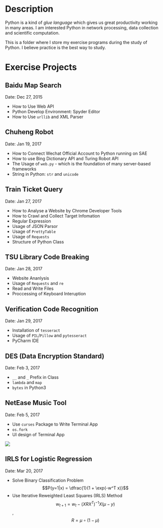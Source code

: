 # Description

Python is a kind of *glue language* which gives us great productivity working in many areas. I am interested Python in network processing, data collection and scientific computation.

This is a folder where I store my exercise programs during the study of Python. I believe practice is the best way to study.

# Exercise Projects

## Baidu Map Search

Date: Dec 27, 2015

* How to Use Web API
* Python Develop Environment: Spyder Editor
* How to Use ``urllib`` and XML Parser

## Chuheng Robot
Date: Jan 19, 2017

* How to Connect Wechat Official Account to Python running on SAE
* How to use Bing Dictionary API and Turing Robot API
* The Usage of ``web.py`` - which is the foundation of many server-based frameworks
* String in Python: ``str`` and ``unicode``

## Train Ticket Query
Date: Jan 27, 2017

* How to Analyse a Website by Chrome Developer Tools
* How to Crawl and Collect Target Infomation
* Regular Expression
* Usage of JSON Parsor
* Usage of ``PrettyTable``
* Usage of ``Requests``
* Structure of Python Class

## TSU Library Code Breaking
Date: Jan 28, 2017

* Website Ananlysis
* Usage of ``Requests`` and ``re``
* Read and Write Files
* Proccessing of Keyboard Interuption

## Verification Code Recognition
Date: Jan 29, 2017

* Installation of ``tesseract``
* Usage of ``PIL``/``Pillow`` and ``pytesseract``
* PyCharm IDE

## DES (Data Encryption Standard)
Date: Feb 3, 2017

* ``__`` and ``_`` Prefix in Class
* ``lambda`` and ``map``
* ``bytes`` in Python3 

## NetEase Music Tool
Date: Feb 5, 2017

* Use ``curses`` Package to Write Terminal App
* ``os.fork``
* UI design of Terminal App

![](./Netease_Music/snampshot.gif)

## IRLS for Logistic Regression
Date: Mar 20, 2017

* Solve Binary Classification Problem $$P(y=1|x) = \dfrac{1}{1 + \exp(-w^T x)}$$
* Use Iterative Reweighted Least Squares (IRLS) Method $$w_{t+1} = w_t - (X R X^T)^{-1} X (\mu-y)$$, $$R = \mu \circ (1-\mu)$$